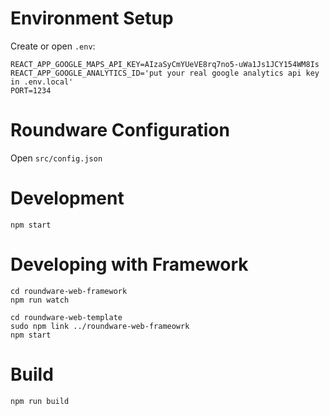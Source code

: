 # Environment Setup

Create or open `.env`:

```
REACT_APP_GOOGLE_MAPS_API_KEY=AIzaSyCmYUeVE8rq7no5-uWa1Js1JCY154WM8Is
REACT_APP_GOOGLE_ANALYTICS_ID='put your real google analytics api key in .env.local'
PORT=1234
```


# Roundware Configuration

Open `src/config.json`

# Development

`npm start`

# Developing with Framework

```
cd roundware-web-framework
npm run watch

cd roundware-web-template
sudo npm link ../roundware-web-frameowrk
npm start
```

# Build

```
npm run build
```
